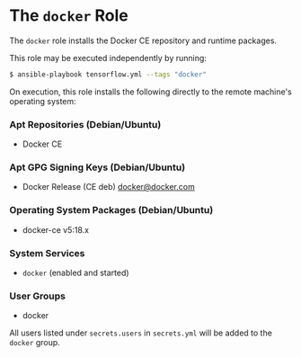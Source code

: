 # The `docker` Role

The `docker` role installs the Docker CE repository and runtime packages.

This role may be executed independently by running:

```bash
$ ansible-playbook tensorflow.yml --tags "docker"
```

On execution, this role installs the following directly to the remote machine's operating system:

### Apt Repositories (Debian/Ubuntu)

- Docker CE

### Apt GPG Signing Keys (Debian/Ubuntu)

- Docker Release (CE deb) <docker@docker.com>

### Operating System Packages (Debian/Ubuntu)

- docker-ce v5:18.x

### System Services

- `docker` (enabled and started)

### User Groups

- docker

All users listed under `secrets.users` in `secrets.yml` will be added to the `docker` group.
